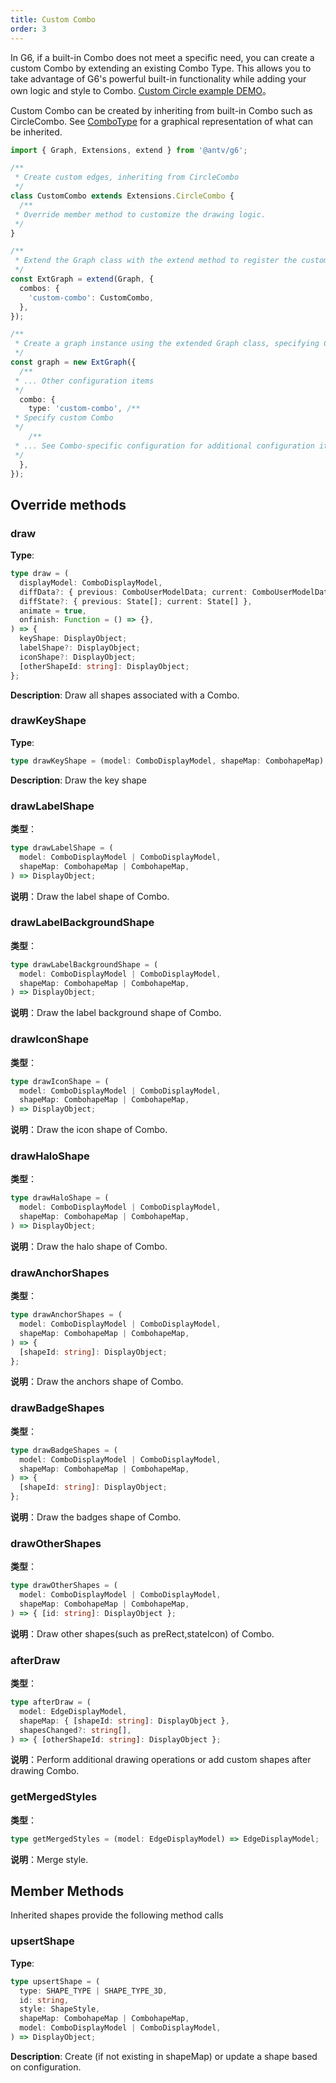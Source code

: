 ```yaml
---
title: Custom Combo
order: 3
---
```


In G6, if a built-in Combo does not meet a specific need, you can create a custom Combo by extending an existing Combo Type. This allows you to take advantage of G6's powerful built-in functionality while adding your own logic and style to Combo. [Custom Circle example DEMO](/zh/examples/item/customCombo#cCircle)。

Custom Combo can be created by inheriting from built-in Combo such as CircleCombo. See [ComboType](/en/manual/customize/extension-cats#3-combos) for a graphical representation of what can be inherited.

```ts
import { Graph, Extensions, extend } from '@antv/g6';

/**
 * Create custom edges, inheriting from CircleCombo
 */
class CustomCombo extends Extensions.CircleCombo {
  /**
 * Override member method to customize the drawing logic.
 */
}

/**
 * Extend the Graph class with the extend method to register the custom edge.
 */
const ExtGraph = extend(Graph, {
  combos: {
    'custom-combo': CustomCombo,
  },
});

/**
 * Create a graph instance using the extended Graph class, specifying ComboType as a custom Combo
 */
const graph = new ExtGraph({
  /**
 * ... Other configuration items
 */
  combo: {
    type: 'custom-combo', /**
 * Specify custom Combo
 */
    /**
 * ... See Combo-specific configuration for additional configuration items
 */
  },
});
```

## Override methods

### draw

**Type**:

```ts
type draw = (
  displayModel: ComboDisplayModel,
  diffData?: { previous: ComboUserModelData; current: ComboUserModelData },
  diffState?: { previous: State[]; current: State[] },
  animate = true,
  onfinish: Function = () => {},
) => {
  keyShape: DisplayObject;
  labelShape?: DisplayObject;
  iconShape?: DisplayObject;
  [otherShapeId: string]: DisplayObject;
};
```

**Description**: Draw all shapes associated with a Combo.

### drawKeyShape

**Type**:

```ts
type drawKeyShape = (model: ComboDisplayModel, shapeMap: CombohapeMap) => DisplayObject;
```

**Description**: Draw the key shape

### drawLabelShape

**类型**：

```ts
type drawLabelShape = (
  model: ComboDisplayModel | ComboDisplayModel,
  shapeMap: CombohapeMap | CombohapeMap,
) => DisplayObject;
```

**说明**：Draw the label shape of Combo.

### drawLabelBackgroundShape

**类型**：

```ts
type drawLabelBackgroundShape = (
  model: ComboDisplayModel | ComboDisplayModel,
  shapeMap: CombohapeMap | CombohapeMap,
) => DisplayObject;
```

**说明**：Draw the label background shape of Combo.

### drawIconShape

**类型**：

```ts
type drawIconShape = (
  model: ComboDisplayModel | ComboDisplayModel,
  shapeMap: CombohapeMap | CombohapeMap,
) => DisplayObject;
```

**说明**：Draw the icon shape of Combo.

### drawHaloShape

**类型**：

```ts
type drawHaloShape = (
  model: ComboDisplayModel | ComboDisplayModel,
  shapeMap: CombohapeMap | CombohapeMap,
) => DisplayObject;
```

**说明**：Draw the halo shape of Combo.

### drawAnchorShapes

**类型**：

```ts
type drawAnchorShapes = (
  model: ComboDisplayModel | ComboDisplayModel,
  shapeMap: CombohapeMap | CombohapeMap,
) => {
  [shapeId: string]: DisplayObject;
};
```

**说明**：Draw the anchors shape of Combo.

### drawBadgeShapes

**类型**：

```ts
type drawBadgeShapes = (
  model: ComboDisplayModel | ComboDisplayModel,
  shapeMap: CombohapeMap | CombohapeMap,
) => {
  [shapeId: string]: DisplayObject;
};
```

**说明**：Draw the badges shape of Combo.

### drawOtherShapes

**类型**：

```ts
type drawOtherShapes = (
  model: ComboDisplayModel | ComboDisplayModel,
  shapeMap: CombohapeMap | CombohapeMap,
) => { [id: string]: DisplayObject };
```

**说明**：Draw other shapes(such as preRect,stateIcon) of Combo.

### afterDraw

**类型**：

```ts
type afterDraw = (
  model: EdgeDisplayModel,
  shapeMap: { [shapeId: string]: DisplayObject },
  shapesChanged?: string[],
) => { [otherShapeId: string]: DisplayObject };
```

**说明**：Perform additional drawing operations or add custom shapes after drawing Combo.

### getMergedStyles

**类型**：

```ts
type getMergedStyles = (model: EdgeDisplayModel) => EdgeDisplayModel;
```

**说明**：Merge style.

## Member Methods

Inherited shapes provide the following method calls

### upsertShape

**Type**:

```ts
type upsertShape = (
  type: SHAPE_TYPE | SHAPE_TYPE_3D,
  id: string,
  style: ShapeStyle,
  shapeMap: CombohapeMap | CombohapeMap,
  model: ComboDisplayModel | ComboDisplayModel,
) => DisplayObject;
```

**Description**: Create (if not existing in shapeMap) or update a shape based on configuration.
